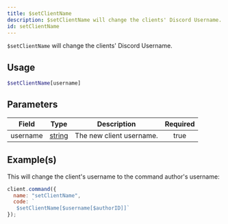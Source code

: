 ```yaml
---
title: $setClientName
description: $setClientName will change the clients' Discord Username.
id: setClientName
---
```


`$setClientName` will change the clients' Discord Username.

## Usage

```php
$setClientName[username]
```

## Parameters

| Field    | Type                                                                                              | Description              | Required |
| -------- | ------------------------------------------------------------------------------------------------- | ------------------------ | :------: |
| username | [string](https://developer.mozilla.org/en-US/docs/Web/JavaScript/Reference/Global_Objects/String) | The new client username. |   true   |

## Example(s)

This will change the client's username to the command author's username:

```javascript
client.command({
  name: "setClientName",
  code: `
   $setClientName[$username[$authorID]]`
});
```
